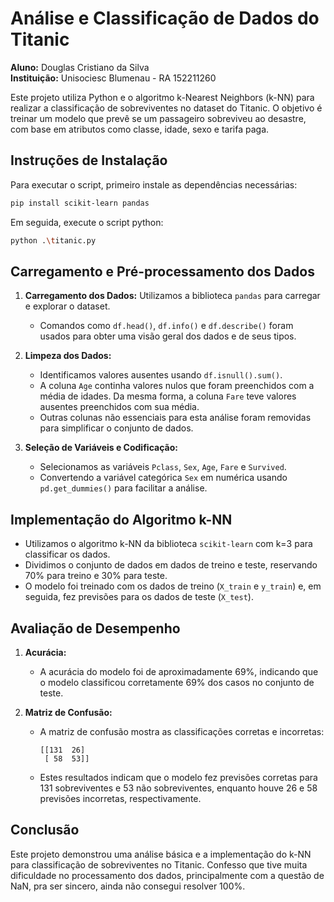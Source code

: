 # Análise e Classificação de Dados do Titanic

**Aluno:** Douglas Cristiano da Silva  
**Instituição:** Unisociesc Blumenau - RA 152211260

Este projeto utiliza Python e o algoritmo k-Nearest Neighbors (k-NN) para realizar a classificação de sobreviventes no dataset do Titanic. O objetivo é treinar um modelo que prevê se um passageiro sobreviveu ao desastre, com base em atributos como classe, idade, sexo e tarifa paga.

## Instruções de Instalação

Para executar o script, primeiro instale as dependências necessárias:

```bash
pip install scikit-learn pandas
```

Em seguida, execute o script python:
```bash
python .\titanic.py
```

## Carregamento e Pré-processamento dos Dados

1. **Carregamento dos Dados:** Utilizamos a biblioteca `pandas` para carregar e explorar o dataset.
   - Comandos como `df.head()`, `df.info()` e `df.describe()` foram usados para obter uma visão geral dos dados e de seus tipos.
   
2. **Limpeza dos Dados:**
   - Identificamos valores ausentes usando `df.isnull().sum()`. 
   - A coluna `Age` continha valores nulos que foram preenchidos com a média de idades. Da mesma forma, a coluna `Fare` teve valores ausentes preenchidos com sua média.
   - Outras colunas não essenciais para esta análise foram removidas para simplificar o conjunto de dados.

3. **Seleção de Variáveis e Codificação:**
   - Selecionamos as variáveis `Pclass`, `Sex`, `Age`, `Fare` e `Survived`.
   - Convertendo a variável categórica `Sex` em numérica usando `pd.get_dummies()` para facilitar a análise.

## Implementação do Algoritmo k-NN

- Utilizamos o algoritmo k-NN da biblioteca `scikit-learn` com k=3 para classificar os dados.
- Dividimos o conjunto de dados em dados de treino e teste, reservando 70% para treino e 30% para teste.
- O modelo foi treinado com os dados de treino (`X_train` e `y_train`) e, em seguida, fez previsões para os dados de teste (`X_test`).

## Avaliação de Desempenho

1. **Acurácia:**
   - A acurácia do modelo foi de aproximadamente 69%, indicando que o modelo classificou corretamente 69% dos casos no conjunto de teste.

2. **Matriz de Confusão:**
   - A matriz de confusão mostra as classificações corretas e incorretas:
     ```
     [[131  26]
      [ 58  53]]
     ```
   - Estes resultados indicam que o modelo fez previsões corretas para 131 sobreviventes e 53 não sobreviventes, enquanto houve 26 e 58 previsões incorretas, respectivamente.

## Conclusão

Este projeto demonstrou uma análise básica e a implementação do k-NN para classificação de sobreviventes no Titanic. Confesso que tive muita dificuldade no processamento dos dados, principalmente com a questão de NaN, pra ser sincero, ainda não consegui resolver 100%.

